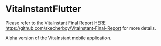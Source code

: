 # VitaInstantFlutter

Please refer to the VitaInstant Final Report HERE https://github.com/skecherboy/VitaInstant-Final-Report for more details.

Alpha version of the VitaInstant mobile application. 

